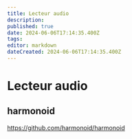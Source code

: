 ```yaml
---
title: Lecteur audio
description: 
published: true
date: 2024-06-06T17:14:35.400Z
tags: 
editor: markdown
dateCreated: 2024-06-06T17:14:35.400Z
---
```


# Lecteur audio

## harmonoid

<https://github.com/harmonoid/harmonoid>
